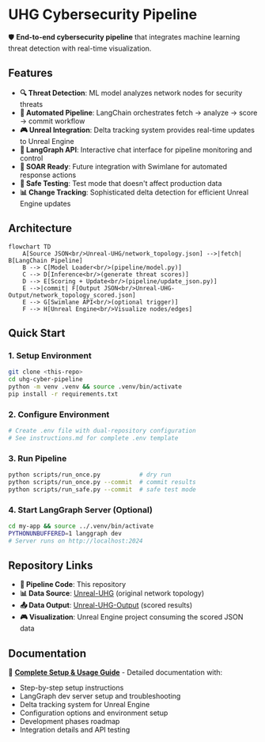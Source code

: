 # UHG Cybersecurity Pipeline

🛡️ **End-to-end cybersecurity pipeline** that integrates machine learning threat detection with real-time visualization.

## Features

- **🔍 Threat Detection**: ML model analyzes network nodes for security threats
- **🔄 Automated Pipeline**: LangChain orchestrates fetch → analyze → score → commit workflow  
- **🎮 Unreal Integration**: Delta tracking system provides real-time updates to Unreal Engine
- **🤖 LangGraph API**: Interactive chat interface for pipeline monitoring and control
- **🚨 SOAR Ready**: Future integration with Swimlane for automated response actions
- **🧪 Safe Testing**: Test mode that doesn't affect production data
- **📊 Change Tracking**: Sophisticated delta detection for efficient Unreal Engine updates

## Architecture

```mermaid
flowchart TD
    A[Source JSON<br/>Unreal-UHG/network_topology.json] -->|fetch| B[LangChain Pipeline]
    B --> C[Model Loader<br/>(pipeline/model.py)]
    C --> D[Inference<br/>(generate threat scores)]
    D --> E[Scoring + Update<br/>(pipeline/update_json.py)]
    E -->|commit| F[Output JSON<br/>Unreal-UHG-Output/network_topology_scored.json]
    E --> G[Swimlane API<br/>(optional trigger)]
    F --> H[Unreal Engine<br/>Visualize nodes/edges]
```

## Quick Start

### 1. Setup Environment
```bash
git clone <this-repo>
cd uhg-cyber-pipeline
python -m venv .venv && source .venv/bin/activate
pip install -r requirements.txt
```

### 2. Configure Environment
```bash
# Create .env file with dual-repository configuration
# See instructions.md for complete .env template
```

### 3. Run Pipeline
```bash
python scripts/run_once.py           # dry run
python scripts/run_once.py --commit  # commit results
python scripts/run_safe.py --commit  # safe test mode
```

### 4. Start LangGraph Server (Optional)
```bash
cd my-app && source ../.venv/bin/activate
PYTHONUNBUFFERED=1 langgraph dev
# Server runs on http://localhost:2024
```

## Repository Links

- **🔧 Pipeline Code**: This repository
- **📊 Data Source**: [Unreal-UHG](https://github.com/zbovaird/Unreal-UHG) (original network topology)
- **📤 Data Output**: [Unreal-UHG-Output](https://github.com/zbovaird/Unreal-UHG-Output) (scored results)
- **🎮 Visualization**: Unreal Engine project consuming the scored JSON data

## Documentation

📖 **[Complete Setup & Usage Guide](instructions.md)** - Detailed documentation with:
- Step-by-step setup instructions
- LangGraph dev server setup and troubleshooting
- Delta tracking system for Unreal Engine
- Configuration options and environment setup
- Development phases roadmap
- Integration details and API testing
